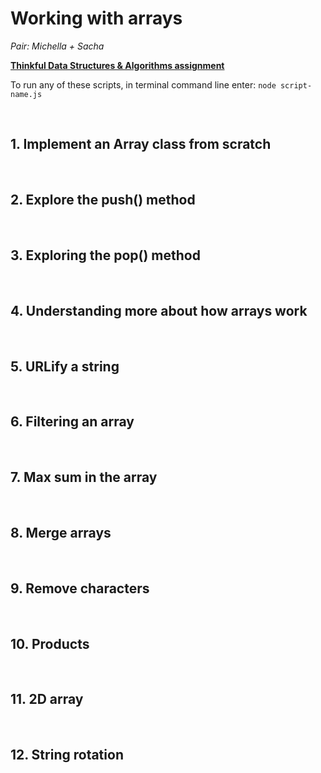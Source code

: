 # Working with arrays

_Pair: Michella + Sacha_

**[Thinkful Data Structures & Algorithms assignment](https://courses.thinkful.com/dsa-v1/checkpoint/4#assignment)**

To run any of these scripts, in terminal command line enter: `node script-name.js`

<br />

## 1. Implement an Array class from scratch





<br />

## 2. Explore the push() method





<br />

## 3. Exploring the pop() method





<br />

## 4. Understanding more about how arrays work





<br />

## 5. URLify a string





<br />

## 6. Filtering an array





<br />

## 7. Max sum in the array





<br />

## 8. Merge arrays





<br />

## 9. Remove characters




<br />

## 10. Products




<br />

## 11. 2D array




<br />

## 12. String rotation





<br />